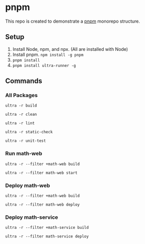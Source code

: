 # pnpm

This repo is created to demonstrate a [pnpm](https://pnpm.io/) monorepo structure.

## Setup

1. Install Node, npm, and npx. (All are installed with Node)
2. Install pnpm. `npm install -g pnpm`
3. `pnpm install`
4. `pnpm install ultra-runner -g`

## Commands

### All Packages

`ultra -r build`

`ultra -r clean`

`ultra -r lint`

`ultra -r static-check`

`ultra -r unit-test`

### Run math-web

`ultra -r --filter +math-web build`

`ultra -r --filter math-web start`

### Deploy math-web

`ultra -r --filter +math-web build`

`ultra -r --filter math-web deploy`

### Deploy math-service

`ultra -r --filter +math-service build`

`ultra -r --filter math-service deploy`
